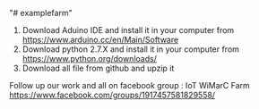 "# examplefarm" 
1. Download Aduino IDE and install it in your computer from
https://www.arduino.cc/en/Main/Software
2. Download python 2.7.X and install it in your computer from 
https://www.python.org/downloads/ 
3. Download all file from github and upzip it

Follow up our work and all on facebook group : IoT WiMarC Farm 
https://www.facebook.com/groups/1917457581829558/
